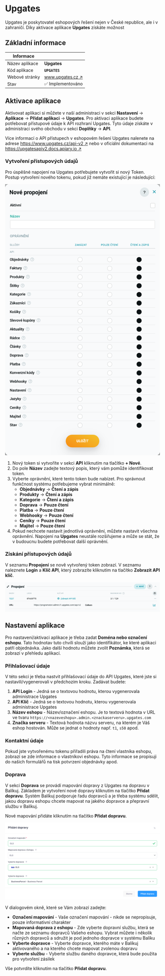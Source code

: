 ﻿---
sidebar_position: 1
---

# Upgates

Upgates je poskytovatel eshopových řešení nejen v České republice, ale i v zahraničí. Díky aktivace aplikace **Upgates** získáte možnost

## Základní informace
| Informace |  |
| ----------- | ----------- |
| Název aplikace | **Upgates** |
| Kód aplikace | **`UPGATES`** |
| Webové stránky | [www.upgates.cz ↗️](https://www.upgates.cz/) |
| Stav | ✅️ Implementováno | 


## Aktivace aplikace

Aktivovat aplikaci si můžete v naší administraci v sekci **Nastavení** -> **Aplikace** -> **Přidat aplikaci** -> **Upgates**. 
Pro aktivaci aplikace budete potřebovat přístupové údaje k API rozhraní Upgates. Tyto údaje získáte v administraci svého obchodu v sekci **Doplňky** ->
**API**.

Více informací o API přístupech v eshopovém řešení Upgates nalenete na adrese [https://www.upgates.cz/api-v2 ↗️](https://www.upgates.cz/api-v2) nebo v 
oficiální dokumentaci na [https://upgatesapiv2.docs.apiary.io ↗️](https://upgatesapiv2.docs.apiary.io)

### Vytvoření přístupových údajů 

Pro úspěšné napojení na Upgates potřebujete vytvořit si nový Token. Postup vytvoření nového tokenu, pokud již nemáte existující je následující:

![Upgates](./upgates2.png)

1. Nový token si vytvoříte v sekci **API** kliknutím na tlačítko **+ Nové**. 
2. Do pole **Název** zadejte textový popis, který vám pomůže identifikovat token.
3. Vyberte oprávnění, které tento token bude nabízet. Pro správnout funkčnost systému potřebujeme vybrat minimálně:
	* **Objednávky** -> **Čtení a  zápis**
	* **Produkty** -> **Čtení a  zápis**
	* **Kategorie** -> **Čtení a  zápis**
	* **Doprava** -> **Pouze čtení**
	* **Platba** -> **Pouze čtení**
	* **Webhooky** -> **Pouze čtení**
	* **Ceníky** -> **Pouze čtení**
	* **Majitel** -> **Pouze čtení**
4. Pokud nechcete nastavit jednotlivá oprávnění, můžete nastavit všechna oprávnění. Napojení na **Upgates** neustále rozšiřujeme a může se stát,
že v budoucnu budete potřebovat další oprávnění.


### Získání přístupových údajů
V seznamu **Propojení** se nově vytvořený token zobrazí. V seznamu naleznete **Login** a **Klíč API**, který zobrazíte kliknutím na tlačítko **Zobrazit API klíč**.

![Upgates](./upgates.png)


## Nastavení aplikace
Pro nastavení/aktivaci aplikace je třeba zadat **Doména nebo označení eshopu**. Tato hodnotav tuto chvíli slouží jako identifikátor, ke které aplikaci patří objednávka. 
Jako další hodnotu můžete zvolit **Poznámka**, která se zobrazí v přehledu aplikací.

### Přihlašovací údaje
V této sekci je třeba nastvit přihlašovací údaje do API Upgates, které jste si nastavili/vygenerovali v předchozím kroku. Zadávat budete:
1. **API Login** - Jedná se o textovou hodnotu, kterou vygenerovala administrace Upgates
2. **API Klíč** - Jedná se o textovou hodnotu, kterou vygenerovala administrace Upgates
3. **Název eshopu** - Název/označení eshopu. Je to textová hodnota v URL ve tvaru `https://<nazeveshopu>.admin.<znackaserveru>.upgates.com`
4. **Značka serveru** - Textová hodnota názvu serveru, na kterém je Váš eshop hostován. Může se jednat o hodnoty např. `t1`, `s50` apod.

### Kontaktní údaje
Pokud jste vytvořenému tokenu přiřadili práva na čtení vlastníka eshopu, zobrazí se zde informace o vlastníkovi eshopu. Tyto informace se propisuji 
do našich formulářů na tisk potvrzení objednávky apod.

### Doprava
V sekci **Doprava** se provádí mapování dopravy z Upgates na dopravu v Balíkuj. Základem je vytvoření nové dopravy kliknutím na tlačítko **Přidat dopravu**.
Systém Balíkuj podporuje řadu dopravců a je třeba systému sdělit, jakou dopravu eshopu chcete mapovat na jakého dopravce a přepravní službu v Balíkuj.

Nové mapování přidáte kliknutím na tlačítko **Přidat dopravu**.

![Upgates](./upgates-doprava.png)

V dialogovém okně, které se Vám zobrazí zadejte:
* **Označení mapování** - Vaše označení mapování - nikde se nepropisuje, pouze informativní charakter
* **Mapovaná doprava z eshopu** - Zde vyberte dopravní službu, která se načte ze seznamu dopravců Vašeho eshopu. Vybrat můžete i několik různých dopravců a sdružit je pod jednoho dopravce v systému Balíku
* **Vyberte dopravce** - Vyberte dopravce, kterého máte v Balíkuj aktivovaného a na kterého chcete mapovat zvolenou dopravu
* **Vyberte službu** - Vyberte službu daného dopravce, která bude použita pro vytvoření zásilek

Vše potvrdíte kliknutím na tlačítko **Přidat dopravu**.
